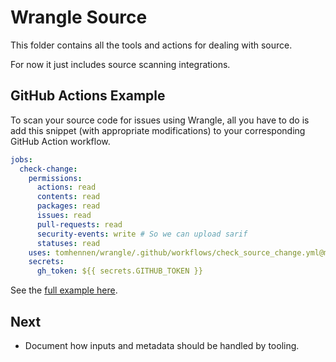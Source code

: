 # Wrangle Source

This folder contains all the tools and actions for dealing with source.

For now it just includes source scanning integrations.

## GitHub Actions Example

To scan your source code for issues using Wrangle, all you have to do is add this snippet
(with appropriate modifications) to your corresponding GitHub Action workflow.

```yaml
jobs:
  check-change:
    permissions:
      actions: read
      contents: read
      packages: read
      issues: read
      pull-requests: read
      security-events: write # So we can upload sarif
      statuses: read
    uses: tomhennen/wrangle/.github/workflows/check_source_change.yml@main
    secrets:
      gh_token: ${{ secrets.GITHUB_TOKEN }}
```

See the [full example here](../gh_workflow_examples/check_source_change.yml).

## Next

- Document how inputs and metadata should be handled by tooling.
